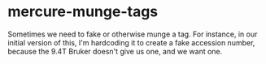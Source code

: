 # mercure-munge-tags

Sometimes we need to fake or otherwise munge a tag.
For instance, in our initial version of this, I'm hardcoding
it to create a fake accession number, because the 9.4T Bruker doesn't give us one,
and we want one.
